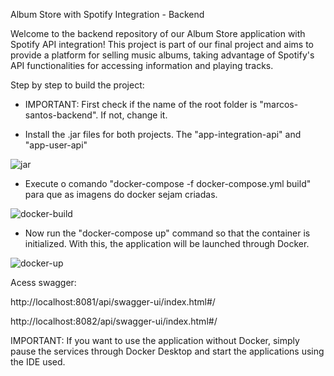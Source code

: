 Album Store with Spotify Integration - Backend

Welcome to the backend repository of our Album Store application with Spotify API integration! This project is part of our final project and aims to provide a platform for selling music albums, taking advantage of Spotify's API functionalities for accessing information and playing tracks.

Step by step to build the project:

- IMPORTANT: First check if the name of the root folder is "marcos-santos-backend". If not, change it.
  
- Install the .jar files for both projects. The "app-integration-api" and "app-user-api"

![jar](https://github.com/bc-fullstack-04/marcos-santos-backend/assets/166733231/1d01a0f7-0673-44dd-9baa-f803cff4038d)

- Execute o comando "docker-compose -f docker-compose.yml build" para que as imagens do docker sejam criadas.
  
![docker-build](https://github.com/bc-fullstack-04/marcos-santos-backend/assets/166733231/b54fa87c-3315-4df9-952d-0512e0c81ba7)

- Now run the "docker-compose up" command so that the container is initialized. With this, the application will be launched through Docker.
  
![docker-up](https://github.com/bc-fullstack-04/marcos-santos-backend/assets/166733231/59d65a76-a3a3-4a5c-93cf-38beb54caba3)

Acess swagger:

http://localhost:8081/api/swagger-ui/index.html#/

http://localhost:8082/api/swagger-ui/index.html#/

IMPORTANT: If you want to use the application without Docker, simply pause the services through Docker Desktop and start the applications using the IDE used.
